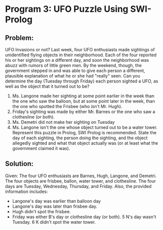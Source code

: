 # Program 3: UFO Puzzle Using SWI-Prolog

## Problem:
 UFO Invasions or not? Last week, four UFO enthusiasts made sightings of unidentified flying objects in their neighborhood. Each of the four reported his or her sightings on a different day, and soon the neighborhood was abuzz with rumors of little green men. By the weekend, though, the government stepped in and was able to give each person a different, plausible explanation of what he or she had "really" seen. Can you determine the day (Tuesday through Friday) each person sighted a UFO, as well as the object that it turned out to be?
  1. Ms. Langone made her sighting at some point earlier in the week than the one who saw the balloon, but at some point later in the week, than the one who spotted the Frisbee (who isn't Mr. Hugh).
  2. Friday's sighting was made by either Mr. Barnes or the one who saw a clothesline (or both).
  3. Ms. Demetri did not make her sighting on Tuesday
  4. Ms. Langone isn't the one whose object turned out to be a water tower.
 Represent this puzzle in Prolog, SWI Prolog is recommended. State the day of each sighting, the person doing the sighting, and the object allegedly sighted and what that object actually was (or at least what the government claimed it was).

## Solution: 
 Given:
  The four UFO enthusiasts are Barnes, Hugh, Langone, and Demetri.
  The four objects are frisbee, ballon, water tower, and clothesline.
  The four days are Tuesday, Wednesday, Thursday, and Friday.
 Also, the provided information includes:
  - Langone's day was earlier than balloon day
  - Langone's day was later than frisbee day.
  - Hugh didn't spot the frisbee.
  - Friday was either B's day or clothesline day (or both).
5	N's day wasn't Tuesday.
6	K didn't spot the water tower.
